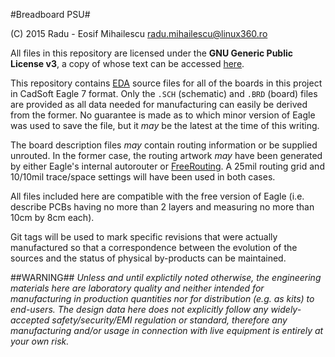 #Breadboard PSU#

(C) 2015 Radu - Eosif Mihailescu <radu.mihailescu@linux360.ro>

All files in this repository are licensed under the
**GNU Generic Public License v3**, a copy of whose text can be accessed
 [here](http://www.gnu.org/licenses/gpl.html).

This repository contains [EDA](http://en.wikipedia.org/wiki/Electronic_design_automation) source files for all of the boards in this project in CadSoft Eagle 7 format. Only the `.SCH` (schematic) and `.BRD` (board) files are provided as all data needed for manufacturing can easily be derived from the former. No guarantee is made as to which minor version of Eagle was used to save the file, but it *may* be the latest at the time of this writing.

The board description files *may* contain routing information or be supplied unrouted. In the former case, the routing artwork *may* have been generated by either Eagle's internal autorouter or [FreeRouting](http://www.freerouting.net/). A 25mil routing grid and 10/10mil trace/space settings will have been used in both cases.

All files included here are compatible with the free version of Eagle (i.e. describe PCBs having no more than 2 layers and measuring no more than 10cm by 8cm each).

Git tags will be used to mark specific revisions that were actually manufactured so that a correspondence between the evolution of the sources and the status of physical by-products can be maintained.

##WARNING##
*Unless and until explictily noted otherwise, the engineering materials here are laboratory quality and neither intended for manufacturing in production quantities nor for distribution (e.g. as kits) to end-users. The design data here does not explicitly follow any widely-accepted safety/security/EMI regulation or standard, therefore any manufacturing and/or usage in connection with live equipment is entirely at your own risk.*

